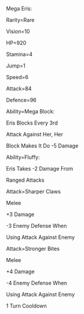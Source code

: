 Mega Eris:

Rarity=Rare

Vision=10

HP=920

Stamina=4

Jump=1

Speed=6

Attack=84

Defence=96

Ability=Mega Block:

Eris Blocks Every 3rd 

Attack Against Her, Her

Block Makes It Do -5 Damage

Ability=Fluffy:

Eris Takes -2 Damage From

Ranged Attacks

Attack=Sharper Claws

Melee 

+3 Damage

-3 Enemy Defense When

Using Attack Against Enemy

Attack=Stronger Bites

Melee

+4 Damage

-4 Enemy Defense When

Using Attack Against Enemy

1 Turn Cooldown
